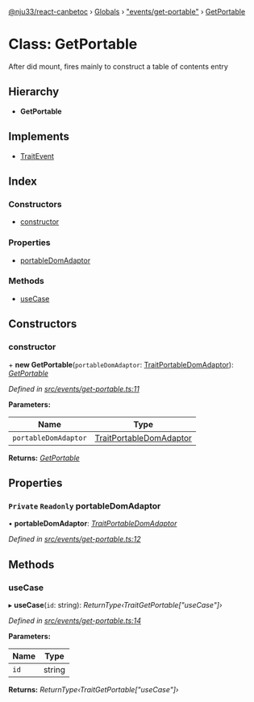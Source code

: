 [@nju33/react-canbetoc](../README.md) › [Globals](../globals.md) › ["events/get-portable"](../modules/_events_get_portable_.md) › [GetPortable](_events_get_portable_.getportable.md)

# Class: GetPortable

After did mount, fires mainly to construct a table of contents entry

## Hierarchy

* **GetPortable**

## Implements

* [TraitEvent](../interfaces/_events_event_.traitevent.md)

## Index

### Constructors

* [constructor](_events_get_portable_.getportable.md#constructor)

### Properties

* [portableDomAdaptor](_events_get_portable_.getportable.md#private-readonly-portabledomadaptor)

### Methods

* [useCase](_events_get_portable_.getportable.md#usecase)

## Constructors

###  constructor

\+ **new GetPortable**(`portableDomAdaptor`: [TraitPortableDomAdaptor](../interfaces/_interface_portable_dom_adaptor_.traitportabledomadaptor.md)): *[GetPortable](_events_get_portable_.getportable.md)*

*Defined in [src/events/get-portable.ts:11](https://github.com/nju33/react-canbetoc/blob/615bc3d/src/events/get-portable.ts#L11)*

**Parameters:**

Name | Type |
------ | ------ |
`portableDomAdaptor` | [TraitPortableDomAdaptor](../interfaces/_interface_portable_dom_adaptor_.traitportabledomadaptor.md) |

**Returns:** *[GetPortable](_events_get_portable_.getportable.md)*

## Properties

### `Private` `Readonly` portableDomAdaptor

• **portableDomAdaptor**: *[TraitPortableDomAdaptor](../interfaces/_interface_portable_dom_adaptor_.traitportabledomadaptor.md)*

*Defined in [src/events/get-portable.ts:12](https://github.com/nju33/react-canbetoc/blob/615bc3d/src/events/get-portable.ts#L12)*

## Methods

###  useCase

▸ **useCase**(`id`: string): *ReturnType‹TraitGetPortable["useCase"]›*

*Defined in [src/events/get-portable.ts:14](https://github.com/nju33/react-canbetoc/blob/615bc3d/src/events/get-portable.ts#L14)*

**Parameters:**

Name | Type |
------ | ------ |
`id` | string |

**Returns:** *ReturnType‹TraitGetPortable["useCase"]›*
